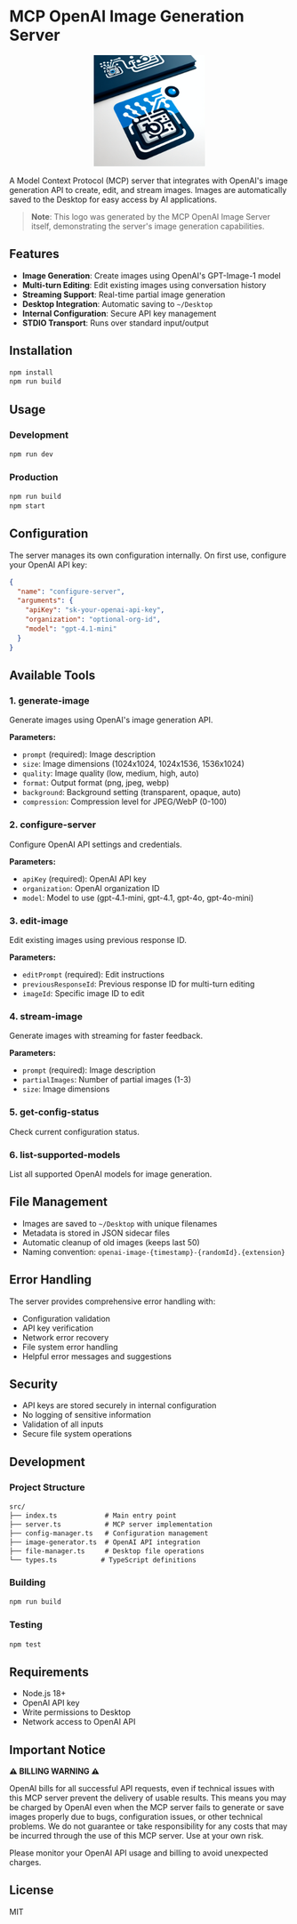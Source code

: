 # MCP OpenAI Image Generation Server

<div align="center">
  <img src="logo.png" alt="MCP OpenAI Image Server Logo" width="200" height="200">
</div>

A Model Context Protocol (MCP) server that integrates with OpenAI's image generation API to create, edit, and stream images. Images are automatically saved to the Desktop for easy access by AI applications.

> **Note**: This logo was generated by the MCP OpenAI Image Server itself, demonstrating the server's image generation capabilities.

## Features

- **Image Generation**: Create images using OpenAI's GPT-Image-1 model
- **Multi-turn Editing**: Edit existing images using conversation history
- **Streaming Support**: Real-time partial image generation
- **Desktop Integration**: Automatic saving to `~/Desktop`
- **Internal Configuration**: Secure API key management
- **STDIO Transport**: Runs over standard input/output

## Installation

```bash
npm install
npm run build
```

## Usage

### Development
```bash
npm run dev
```

### Production
```bash
npm run build
npm start
```

## Configuration

The server manages its own configuration internally. On first use, configure your OpenAI API key:

```json
{
  "name": "configure-server",
  "arguments": {
    "apiKey": "sk-your-openai-api-key",
    "organization": "optional-org-id",
    "model": "gpt-4.1-mini"
  }
}
```

## Available Tools

### 1. generate-image
Generate images using OpenAI's image generation API.

**Parameters:**
- `prompt` (required): Image description
- `size`: Image dimensions (1024x1024, 1024x1536, 1536x1024)
- `quality`: Image quality (low, medium, high, auto)
- `format`: Output format (png, jpeg, webp)
- `background`: Background setting (transparent, opaque, auto)
- `compression`: Compression level for JPEG/WebP (0-100)

### 2. configure-server
Configure OpenAI API settings and credentials.

**Parameters:**
- `apiKey` (required): OpenAI API key
- `organization`: OpenAI organization ID
- `model`: Model to use (gpt-4.1-mini, gpt-4.1, gpt-4o, gpt-4o-mini)

### 3. edit-image
Edit existing images using previous response ID.

**Parameters:**
- `editPrompt` (required): Edit instructions
- `previousResponseId`: Previous response ID for multi-turn editing
- `imageId`: Specific image ID to edit

### 4. stream-image
Generate images with streaming for faster feedback.

**Parameters:**
- `prompt` (required): Image description
- `partialImages`: Number of partial images (1-3)
- `size`: Image dimensions

### 5. get-config-status
Check current configuration status.

### 6. list-supported-models
List all supported OpenAI models for image generation.

## File Management

- Images are saved to `~/Desktop` with unique filenames
- Metadata is stored in JSON sidecar files
- Automatic cleanup of old images (keeps last 50)
- Naming convention: `openai-image-{timestamp}-{randomId}.{extension}`

## Error Handling

The server provides comprehensive error handling with:
- Configuration validation
- API key verification
- Network error recovery
- File system error handling
- Helpful error messages and suggestions

## Security

- API keys are stored securely in internal configuration
- No logging of sensitive information
- Validation of all inputs
- Secure file system operations

## Development

### Project Structure
```
src/
├── index.ts            # Main entry point
├── server.ts           # MCP server implementation
├── config-manager.ts   # Configuration management
├── image-generator.ts  # OpenAI API integration
├── file-manager.ts     # Desktop file operations
└── types.ts           # TypeScript definitions
```

### Building
```bash
npm run build
```

### Testing
```bash
npm test
```

## Requirements

- Node.js 18+
- OpenAI API key
- Write permissions to Desktop
- Network access to OpenAI API

## Important Notice

**⚠️ BILLING WARNING ⚠️**

OpenAI bills for all successful API requests, even if technical issues with this MCP server prevent the delivery of usable results. This means you may be charged by OpenAI even when the MCP server fails to generate or save images properly due to bugs, configuration issues, or other technical problems. We do not guarantee or take responsibility for any costs that may be incurred through the use of this MCP server. Use at your own risk.

Please monitor your OpenAI API usage and billing to avoid unexpected charges.

## License

MIT